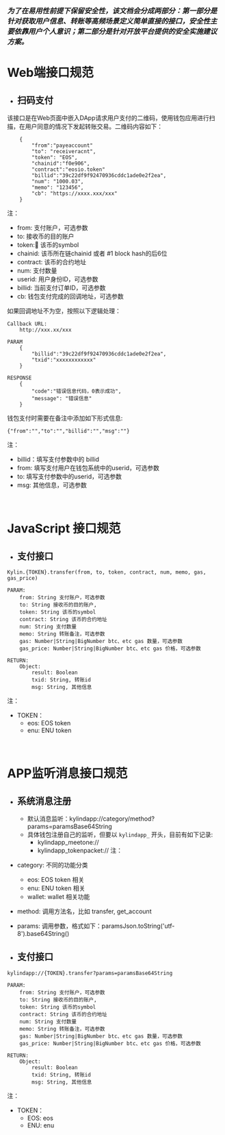 ### *为了在易用性前提下保留安全性，该文档会分成两部分：第一部分是针对获取用户信息、转账等高频场景定义简单直接的接口，安全性主要依靠用户个人意识；第二部分是针对开放平台提供的安全实施建议方案。*

# Web端接口规范  
* ## 扫码支付  
该接口是在Web页面中嵌入DApp请求用户支付的二维码，使用钱包应用进行扫描，在用户同意的情况下发起转账交易。二维码内容如下： 
```
    {
        "from":"payeaccount"
        "to": "receiveracnt",
        "token": "EOS",
        "chainid":"f0e906",
        "contract":"eosio.token"
        "billid":"39c22df9f92470936cddc1ade0e2f2ea",
        "num": "1000.03",
        "memo": "123456",
        "cb": "https://xxxx.xxx/xxx"
    }
```

注：
* from: 支付账户，可选参数
* to: 接收币的目的账户
* token: 该币的symbol
* chainid: 该币所在链chainid 或者 #1 block hash的后6位
* contract: 该币的合约地址
* num: 支付数量
* userid: 用户身份ID，可选参数
* billid: 当前支付订单ID，可选参数
* cb: 钱包支付完成的回调地址，可选参数

如果回调地址不为空，按照以下逻辑处理：
```
Callback URL:
    http://xxx.xx/xxx

PARAM
    {
        "billid":"39c22df9f92470936cddc1ade0e2f2ea",
        "txid":"xxxxxxxxxxxx"
    }

RESPONSE
    {
        "code":"错误信息代码，0表示成功",
        "message": "错误信息"
    }
```
钱包支付时需要在备注中添加如下形式信息:
```
{"from":"","to":"","billid":"","msg":""} 
```
注：
* billid：填写支付参数中的 billid
* from: 填写支付用户在钱包系统中的userid，可选参数
* to: 填写支付参数中的userid，可选参数
* msg: 其他信息，可选参数

<br/>  

# JavaScript 接口规范  
* ## 支付接口
```
Kylin.{TOKEN}.transfer(from, to, token, contract, num, memo, gas, gas_price)

PARAM:
    from: String 支付账户，可选参数
    to: String 接收币的目的账户, 
    token: String 该币的symbol
    contract: String 该币的合约地址
    num: String 支付数量
    memo: String 转账备注，可选参数
    gas: Number|String|BigNumber btc、etc gas 数量，可选参数
    gas_price: Number|String|BigNumber btc、etc gas 价格，可选参数

RETURN:
    Object:
        result: Boolean
        txid: String, 转账id
        msg: String, 其他信息
```  
注：
* TOKEN：
    * eos: EOS token
    * enu: ENU token

<br/>  

# APP监听消息接口规范 
* ## 系统消息注册
    * 默认消息监听：kylindapp://category/method?params=paramsBase64String
    * 具体钱包注册自己的监听，但要以 `kylindapp_` 开头，目前有如下记录:
        * kylindapp_meetone://
        * kylindapp_tokenpacket://
注：
* category: 不同的功能分类
    * eos: EOS token 相关
    * enu: ENU token 相关
    * wallet: wallet 相关功能
* method: 调用方法名，比如 transfer, get_account
* params: 调用参数，格式如下：paramsJson.toString('utf-8').base64String()

* ## 支付接口
```
kylindapp://{TOKEN}.transfer?params=paramsBase64String

PARAM:
    from: String 支付账户，可选参数
    to: String 接收币的目的账户, 
    token: String 该币的symbol
    contract: String 该币的合约地址
    num: String 支付数量
    memo: String 转账备注，可选参数
    gas: Number|String|BigNumber btc、etc gas 数量，可选参数
    gas_price: Number|String|BigNumber btc、etc gas 价格，可选参数

RETURN:
    Object:
        result: Boolean
        txid: String, 转账id
        msg: String, 其他信息
```  
注：
* TOKEN：
    * EOS: eos
    * ENU: enu






